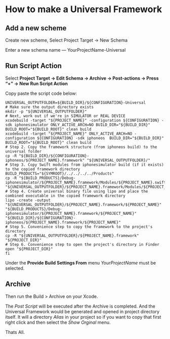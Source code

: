 # How to make a Universal Framework

## Add a new scheme

Create new scheme, Select Project Target → New Schema

Enter a new schema name — YourProjectName-Universal


## Run Script Action

Select **Project Target → Edit Schema → Archive → Post-actions → Press “+” → New Run Script Action**

Copy paste the script code below:

```
UNIVERSAL_OUTPUTFOLDER=${BUILD_DIR}/${CONFIGURATION}-Universal
# Make sure the output directory exists
mkdir -p "${UNIVERSAL_OUTPUTFOLDER}"
# Next, work out if we're in SIMULATOR or REAL DEVICE
xcodebuild -target "${PROJECT_NAME}" -configuration ${CONFIGURATION} -sdk iphonesimulator ONLY_ACTIVE_ARCH=NO BUILD_DIR="${BUILD_DIR}" BUILD_ROOT="${BUILD_ROOT}" clean build
xcodebuild -target "${PROJECT_NAME}" ONLY_ACTIVE_ARCH=NO -configuration ${CONFIGURATION} -sdk iphoneos  BUILD_DIR="${BUILD_DIR}" BUILD_ROOT="${BUILD_ROOT}" clean build
# Step 2. Copy the framework structure (from iphoneos build) to the universal folder
cp -R "${BUILD_DIR}/${CONFIGURATION}-iphoneos/${PROJECT_NAME}.framework" "${UNIVERSAL_OUTPUTFOLDER}/"
# Step 3. Copy Swift modules from iphonesimulator build (if it exists) to the copied framework directory
BUILD_PRODUCTS="${SYMROOT}/../../../../Products"
cp -R "${BUILD_PRODUCTS}/Debug-iphonesimulator/${PROJECT_NAME}.framework/Modules/${PROJECT_NAME}.swiftmodule/." "${UNIVERSAL_OUTPUTFOLDER}/${PROJECT_NAME}.framework/Modules/${PROJECT_NAME}.swiftmodule"
# Step 4. Create universal binary file using lipo and place the combined executable in the copied framework directory
lipo -create -output "${UNIVERSAL_OUTPUTFOLDER}/${PROJECT_NAME}.framework/${PROJECT_NAME}" "${BUILD_PRODUCTS}/Debug-iphonesimulator/${PROJECT_NAME}.framework/${PROJECT_NAME}" "${BUILD_DIR}/${CONFIGURATION}-iphoneos/${PROJECT_NAME}.framework/${PROJECT_NAME}"
# Step 5. Convenience step to copy the framework to the project's directory
cp -R "${UNIVERSAL_OUTPUTFOLDER}/${PROJECT_NAME}.framework" "${PROJECT_DIR}"
# Step 6. Convenience step to open the project's directory in Finder
open "${PROJECT_DIR}"
fi
```

Under the **Provide Build Settings From** menu *YourProjectName* must be selected.

## Archive

Then run the Build > Archive on your Xcode.

The *Post Script* will be executed after the Archive is completed. And the Universal Framework would be generated and opened in project directory itself. It will a directory *Alias* in your project so if you want to copy that first right click and then select the *Show Orginal* menu.

Thats All.


